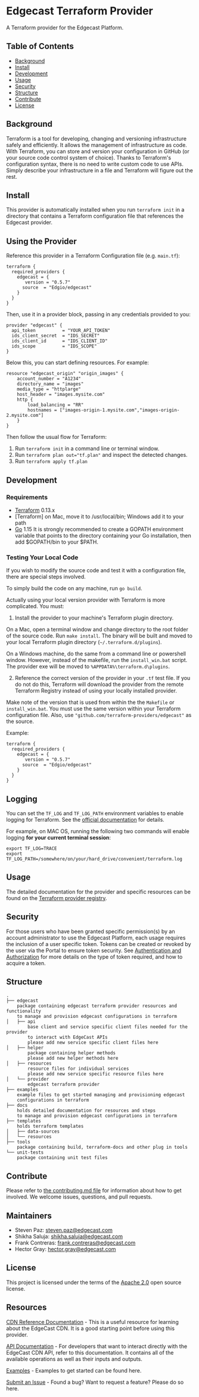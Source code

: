 # Edgecast Terraform Provider
A Terraform provider for the Edgecast Platform.

## Table of Contents

- [Background](#background)
- [Install](#install)
- [Development](#development)
- [Usage](#usage)
- [Security](#security)
- [Structure](#structure)
- [Contribute](#contribute)
- [License](#license)

## Background

Terraform is a tool for developing, changing and versioning infrastructure 
safely and efficiently. It allows the management of infrastructure as code. 
With Terraform, you can store and version your configuration in GitHub (or your 
source code control system of choice). Thanks to Terraform's configuration 
syntax, there is no need to write custom code to use APIs. Simply describe your
infrastructure in a file and Terraform will figure out the rest.

## Install
This provider is automatically installed when you run `terraform init` in a 
directory that contains a Terraform configuration file that references the 
Edgecast provider.

## Using the Provider
Reference this provider in a Terraform Configuration file (e.g. `main.tf`):

```
terraform {
  required_providers {
    edgecast = {
       version = "0.5.7"
      source  = "Edgio/edgecast"
    }
  }
}
```

Then, use it in a provider block, passing in any credentials provided to you:
```
provider "edgecast" {
  api_token          = "YOUR_API_TOKEN"
  ids_client_secret  = "IDS_SECRET"
  ids_client_id      = "IDS_CLIENT_ID"
  ids_scope          = "IDS_SCOPE"
}
```

Below this, you can start defining resources. For example:
```
resource "edgecast_origin" "origin_images" {
    account_number = "A1234"
    directory_name = "images"
    media_type = "httplarge"
    host_header = "images.mysite.com"
    http {
        load_balancing = "RR"
        hostnames = ["images-origin-1.mysite.com","images-origin-2.mysite.com"]
    }
}
```
Then follow the usual flow for Terraform:
1. Run `terraform init` in a command line or terminal window.
2. Run `terraform plan out="tf.plan"` and inspect the detected changes.
3. Run `terraform apply tf.plan`

## Development
### Requirements
-    [Terraform](https://www.terraform.io/downloads.html) 0.13.x
-    [Terraform] on Mac, move it to /usr/local/bin; Windows add it to your path
-    [Go](https://golang.org/) 1.15
It is strongly recommended to create a GOPATH environment variable that points
to the directory containing your Go installation, then add $GOPATH/bin to your 
$PATH.

### Testing Your Local Code
If you wish to modify the source code and test it with a configuration file,
there are special steps involved.

To simply build the code on any machine, run `go build`.

Actually using your local version provider with Terraform is more complicated.
You must:

1. Install the provider to your machine's Terraform plugin directory.

On a Mac, open a terminal window and change directory to the root folder of
the source code. Run `make install`. The binary will be built and moved to your
local Terraform plugin directory (`~/.terraform.d/plugins`).

On a Windows machine, do the same from a command line or powershell window. 
However, instead of the makefile, run the `install_win.bat` script. The provider
exe will be moved to `%APPDATA%\terraform.d\plugins`.

2. Reference the correct version of the provider in your `.tf` test file.
If you do not do this, Terraform will download the provider from the remote
Terraform Registry instead of using your locally installed provider. 

Make note of the version that is used from within the the `Makefile` or 
`install_win.bat`. You must use the same version within your Terraform 
configuration file. Also, use `"github.com/terraform-providers/edgecast"` as the
source.

Example:
```
terraform {
  required_providers {
    edgecast = {
       version = "0.5.7"
      source  = "Edgio/edgecast"
    }
  }
}
```

## Logging
You can set the `TF_LOG` and `TF_LOG_PATH` environment variables to enable 
logging for Terraform. 
See the [official documentation](https://www.terraform.io/internals/debugging) 
for details.

For example, on MAC OS, running the following two commands will enable logging 
**for your current terminal session**:
```
export TF_LOG=TRACE
export TF_LOG_PATH=/somewhere/on/your/hard_drive/convenient/terraform.log
```

## Usage
The detailed documentation for the provider and specific resources can be found 
on the [Terraform provider registry](https://registry.terraform.io/providers/Edgio/edgecast/latest/docs).

## Security

For those users who have been granted specific permission(s) by an account 
administrator to use the Edgecast Platform, each usage requires the inclusion of 
a user specific token. Tokens can be created or revoked by the user via the 
Portal to ensure token security.
See [Authentication and Authorization](https://developer.edgecast.com/cdn/api/index.html#Introduction/Authentication.htm) 
for more details on the type of token required, and how to acquire a token.


## Structure

```
.
├── edgecast
    package containing edgecast terraform provider resources and functionality 
    to manage and provision edgecast configurations in terraform
│   ├── api
        base client and service specific client files needed for the provider 
        to interact with EdgeCast APIs
        please add new service specific client files here
│   ├── helper
        package containing helper methods
        please add new helper methods here
│   ├── resources
        resource files for individual services
        please add new service specific resource files here
│   └── provider
        edgecast terraform provider
├── examples
    example files to get started managing and provisioning edgecast 
    configurations in terraform
├── docs
    holds detailed documentation for resources and steps 
    to manage and provision edgecast configurations in terraform
├── templates
    holds terraform templates
│   ├── data-sources
│   └── resources
├── tools
    package containing build, terraform-docs and other plug in tools
└── unit-tests
    package containing unit test files
```

## Contribute

Please refer to [the contributing.md file](Contributing.md) for information 
about how to get involved. We welcome issues, questions, and pull requests.

## Maintainers
- Steven Paz: steven.paz@edgecast.com
- Shikha Saluja: shikha.saluja@edgecast.com
- Frank Contreras: frank.contreras@edgecast.com
- Hector Gray: hector.gray@edgecast.com

## License
This project is licensed under the terms of the [Apache 2.0](LICENSE) open 
source license.

## Resources
[CDN Reference Documentation](https://docs.edgecast.com/cdn/index.html) - This 
is a useful resource for learning about the EdgeCast CDN. It is a good starting 
point before using this provider.

[API Documentation](https://docs.edgecast.com/cdn/index.html#REST-API.htm%3FTocPath%3D_____8) - For developers that want to interact directly with the EdgeCast CDN API, refer 
to this documentation. It contains all of the available operations as well as 
their inputs and outputs.

[Examples](https://github.com/EdgeCast/terraform-provider-edgecast/tree/Master/examples) - Examples to get started can be found here.

[Submit an Issue](https://github.com/EdgeCast/terraform-provider-edgecast/issues) - Found a bug? Want to request a feature? Please do so here.